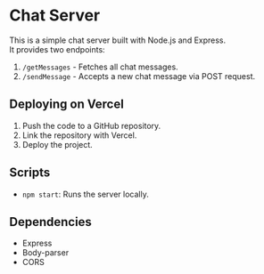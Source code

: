 # Chat Server

This is a simple chat server built with Node.js and Express.  
It provides two endpoints:  
1. `/getMessages` - Fetches all chat messages.  
2. `/sendMessage` - Accepts a new chat message via POST request.

## Deploying on Vercel
1. Push the code to a GitHub repository.
2. Link the repository with Vercel.
3. Deploy the project.

## Scripts
- `npm start`: Runs the server locally.

## Dependencies
- Express
- Body-parser
- CORS
